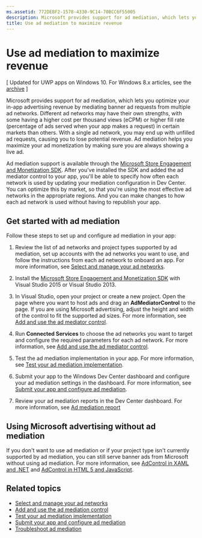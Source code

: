 ```yaml
---
ms.assetid: 772DEBF2-1578-4330-9C14-70BCC6F55005
description: Microsoft provides support for ad mediation, which lets you optimize your in-app advertising revenue by mediating banner ad requests from multiple ad networks.
title: Use ad mediation to maximize revenue
---
```


#  Use ad mediation to maximize revenue


\[ Updated for UWP apps on Windows 10. For Windows 8.x articles, see the [archive](http://go.microsoft.com/fwlink/p/?linkid=619132) \]

Microsoft provides support for ad mediation, which lets you optimize your in-app advertising revenue by mediating banner ad requests from multiple ad networks. Different ad networks may have their own strengths, with some having a higher cost per thousand views (eCPM) or higher fill rate (percentage of ads served when your app makes a request) in certain markets than others. With a single ad network, you may end up with unfilled ad requests, causing you to lose potential revenue. Ad mediation helps you maximize your ad monetization by making sure you are always showing a live ad.

Ad mediation support is available through the [Microsoft Store Engagement and Monetization SDK](http://aka.ms/store-em-sdk). After you've installed the SDK and added the ad mediator control to your app, you'll be able to specify how often each network is used by updating your mediation configuration in Dev Center. You can optimize this by market, so that you're using the most effective ad networks in the appropriate regions. And you can make changes to how each ad network is used without having to republish your app.

## Get started with ad mediation


Follow these steps to set up and configure ad mediation in your app:

1.  Review the list of ad networks and project types supported by ad mediation, set up accounts with the ad networks you want to use, and follow the instructions from each ad network to onboard an app. For more information, see [Select and manage your ad networks](select-and-manage-your-ad-networks.md).

2.  Install the [Microsoft Store Engagement and Monetization SDK](http://aka.ms/store-em-sdk) with Visual Studio 2015 or Visual Studio 2013.

3.  In Visual Studio, open your project or create a new project. Open the page where you want to host ads and drag an **AdMediatorControl** to the page. If you are using Microsoft advertising, adjust the height and width of the control to fit the supported ad sizes. For more information, see [Add and use the ad mediator control](add-and-use-the-ad-mediator-control.md).

4.  Run **Connected Services** to choose the ad networks you want to target and configure the required parameters for each ad network. For more information, see [Add and use the ad mediator control](add-and-use-the-ad-mediator-control.md).

5.  Test the ad mediation implementation in your app. For more information, see [Test your ad mediation implementation](test-your-ad-mediation-implementation.md).

6.  Submit your app to the Windows Dev Center dashboard and configure your ad mediation settings in the dashboard. For more information, see [Submit your app and configure ad mediation](submit-your-app-and-configure-ad-mediation.md).

7.  Review your ad mediation reports in the Dev Center dashboard. For more information, see [Ad mediation report](https://msdn.microsoft.com/library/windows/apps/mt148521)

## Using Microsoft advertising without ad mediation


If you don't want to use ad mediation or if your project type isn't currently supported by ad mediation, you can still serve banner ads from Microsoft without using ad mediation. For more information, see [AdControl in XAML and .NET](https://msdn.microsoft.com/library/mt313186.aspx) and [AdControl in HTML 5 and JavaScript](https://msdn.microsoft.com/library/mt313130.aspx).

## Related topics

* [Select and manage your ad networks](select-and-manage-your-ad-networks.md)
* [Add and use the ad mediation control](add-and-use-the-ad-mediator-control.md)
* [Test your ad mediation implementation](test-your-ad-mediation-implementation.md)
* [Submit your app and configure ad mediation](submit-your-app-and-configure-ad-mediation.md)
* [Troubleshoot ad mediation](troubleshoot-ad-mediation.md)
 

 


<!--HONumber=Mar16_HO5-->


